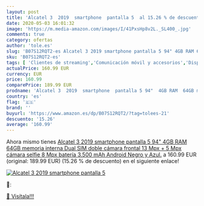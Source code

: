 ```yaml
---
layout: post
title: 'Alcatel 3  2019  smartphone  pantalla 5  al 15.26 % de descuento'
date: 2020-05-03 16:01:32
image: 'https://m.media-amazon.com/images/I/41PxsHp8v2L._SL400_.jpg'
comments: true
category: ofertas
author: 'tole.es'
slug: 'B07S12RQT2-es Alcatel 3 2019 smartphone pantalla 5 94" 4GB RAM 64GB...'
sku: 'B07S12RQT2-es'
tags: [ 'Clientes de streaming','Comunicación móvil y accesorios','Dispositivos para el streaming','Electrónica','Equipos de audio y Hi-Fi','Informática','Móviles','Móviles y smartphones libres','Smartwatches','Tablets','Tecnología para vestir','android', ]
actualPrice: 160.99 EUR
currency: EUR
price: 160.99
comparePrice: 189.99 EUR
prodname: 'Alcatel 3  2019  smartphone  pantalla 5 94"  4GB RAM  64GB memoria interna  Dual SIM  doble cámara frontal 13 Mpx + 5 Mpx  cámara selfie 8 Mpx  batería 3.500 mAh  Android   Negro y Azul.'
country: 'es'
flag: '🇪🇸'
brand: ''
buyurl: 'https://www.amazon.es/dp/B07S12RQT2/?tag=tolees-21'
descuento: '15.26'
average: '160.99'
---
```


Ahora mismo tienes [Alcatel 3  2019  smartphone  pantalla 5 94"  4GB RAM  64GB memoria interna  Dual SIM  doble cámara frontal 13 Mpx + 5 Mpx  cámara selfie 8 Mpx  batería 3.500 mAh  Android   Negro y Azul.](https://www.amazon.es/dp/B07S12RQT2/?tag=tolees-21) a 160.99 EUR (original: 189.99 EUR) (15.26 %  de descuento) en el siguiente enlace!

[![Alcatel 3  2019  smartphone  pantalla 5 ](https://m.media-amazon.com/images/I/41PxsHp8v2L._SL400_.jpg)](https://www.amazon.es/dp/B07S12RQT2/?tag=tolees-21)

🔎:


[🛒 Visítala!!!](https://www.amazon.es/dp/B07S12RQT2/?tag=tolees-21)
